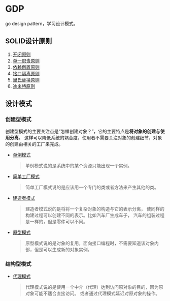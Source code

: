 # GDP

go design pattern，学习设计模式。

## SOLID设计原则

1. [开闭原则](solid/scm.go)
2. [单一职责原则](solid/srp.go)
3. [依赖倒置原则](solid/dip.go)
4. [接口隔离原则](solid/isp.go)
5. [里氏替换原则](solid/lsp.go)
6. [迪米特原则](solid/lod.go)

## 设计模式

### 创建型模式
创建型模式的主要关注点是“怎样创建对象？”，它的主要特点是**将对象的创建与使用分离**。
这样可以降低系统的耦合度，使用者不需要关注对象的创建细节，对象的创建由相关的工厂来完成。

- [单例模式](design_pattern/singleton.go)
  > 单例模式说的是系统中的某个资源只能出现一个实例。
- [简单工厂模式](design_pattern/simple_factory.go)
  > 简单工厂模式说的是应该用一个专门的类或者方法来产生其他的类。
- [建造者模式](design_pattern/builder.go)
  > 建造者模式说的是将将一个复杂对象的构造与它的表示分离，
  > 使同样的构建过程可以创建不同的表示。比如汽车厂生成车子，
  > 汽车的组装过程是一样的，但是零件可以不同。
- [原型模式](design_pattern/prototype.go)
  > 原型模式说的是对象的复用，面向接口编程时，不需要知道该对象内部，但是可以生成新的对象实例。

### 结构型模式
- [代理模式](design_pattern/proxy.go)
  > 代理模式说的是使用一个中介（代理）达到访问原对象的目的，因为原对象可能不适合直接访问。
  > 或者通过代理模式延迟对原对象的操作。
